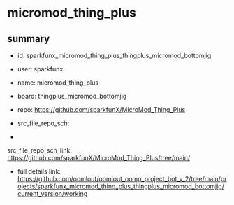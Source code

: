 # micromod_thing_plus
 
## summary 
* id: sparkfunx_micromod_thing_plus_thingplus_micromod_bottomjig
* user: sparkfunx
* name: micromod_thing_plus
* board: thingplus_micromod_bottomjig
* repo: https://github.com/sparkfunX/MicroMod_Thing_Plus



* src_file_repo_sch: 
*
 src_file_repo_sch_link: https://github.com/sparkfunX/MicroMod_Thing_Plus/tree/main/
* full details link: https://github.com/oomlout/oomlout_oomp_project_bot_v_2/tree/main/projects/sparkfunx_micromod_thing_plus_thingplus_micromod_bottomjig/current_version/working  






